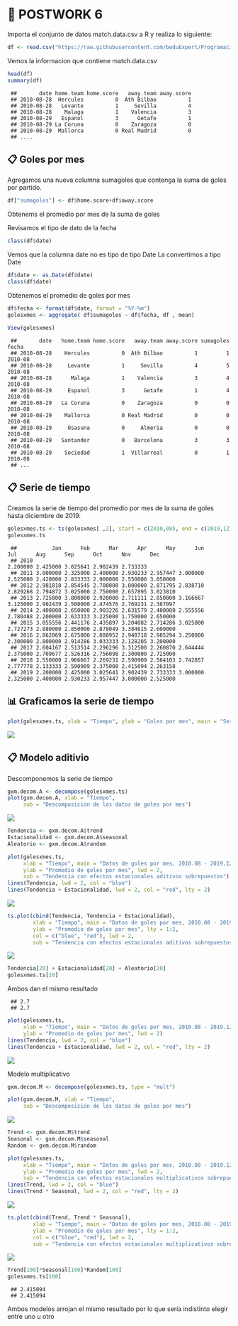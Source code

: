 # 📂 POSTWORK 6

Importa el conjunto de datos match.data.csv a R y realiza lo siguiente:

``` r
df <- read.csv("https://raw.githubusercontent.com/beduExpert/Programacion-R-Santander-2021/main/Sesion-06/Postwork/match.data.csv")
```
Vemos la informacion que contiene match.data.csv

``` r
head(df)
summary(df)
```
     ##       date home.team home.score   away.team away.score
     ## 2010-08-28  Hercules          0  Ath Bilbao          1
     ## 2010-08-28   Levante          1     Sevilla          4
     ## 2010-08-28    Malaga          1    Valencia          3
     ## 2010-08-29   Espanol          3      Getafe          1
     ## 2010-08-29 La Coruna          0    Zaragoza          0
     ## 2010-08-29  Mallorca          0 Real Madrid          0
     ## ....


## 📋 Goles por mes

Agregamos una nueva columna sumagoles que contenga la suma de goles por partido.
```r
df["sumagoles"] <- df$home.score+df$away.score
```

Obtenems el promedio por mes de la suma de goles

Revisamos el tipo de dato de la fecha
```r
class(df$date)
```
Vemos que la columna date no es tipo de tipo Date
La convertimos a tipo Date

```r
df$date <- as.Date(df$date)
class(df$date)
```

Obtenemos el promedio de goles por mes

```r
df$fecha <- format(df$date, format = "%Y-%m")
golesxmes <- aggregate( df$sumagoles ~ df$fecha, df , mean)
```

```r
View(golesxmes)
```
     ##       date   home.team home.score   away.team away.score sumagoles   fecha
     ## 2010-08-28    Hercules          0  Ath Bilbao          1         1 2010-08
     ## 2010-08-28     Levante          1     Sevilla          4         5 2010-08
     ## 2010-08-28      Malaga          1    Valencia          3         4 2010-08
     ## 2010-08-29     Espanol          3      Getafe          1         4 2010-08
     ## 2010-08-29   La Coruna          0    Zaragoza          0         0 2010-08
     ## 2010-08-29    Mallorca          0 Real Madrid          0         0 2010-08
     ## 2010-08-29     Osasuna          0     Almeria          0         0 2010-08
     ## 2010-08-29   Santander          0   Barcelona          3         3 2010-08
     ## 2010-08-29    Sociedad          1  Villarreal          0         1 2010-08
     ## ...


## 📋 Serie de tiempo

Creamos la serie de tiempo del promedio por mes de la suma de goles hasta diciembre de 2019.
```r
golesxmes.ts <- ts(golesxmes[ ,2], start = c(2010,08), end = c(2019,12), frequency = 12)
golesxmes.ts
```
     ##           Jan      Feb      Mar      Apr      May      Jun      Jul      Aug      Sep      Oct      Nov      Dec
     ## 2010                                                                2.200000 2.425000 3.025641 2.902439 2.733333
     ## 2011 3.000000 2.325000 2.400000 2.930233 2.957447 3.000000 2.525000 2.420000 2.833333 2.900000 2.550000 3.050000
     ## 2012 2.981818 2.854545 2.700000 3.000000 2.871795 2.838710 2.829268 2.794872 3.025000 2.750000 2.657895 3.023810
     ## 2013 2.725000 3.800000 2.920000 2.711111 2.850000 3.166667 3.125000 2.902439 2.500000 2.474576 2.769231 2.387097
     ## 2014 2.400000 2.650000 2.903226 2.631579 2.400000 2.555556 2.780488 2.200000 2.633333 3.225000 1.750000 2.650000
     ## 2015 3.055556 2.441176 2.435897 3.204082 2.714286 3.025000 2.727273 2.880000 2.850000 2.878049 3.384615 2.600000
     ## 2016 2.862069 2.675000 2.880952 2.948718 2.985294 3.250000 2.300000 2.800000 2.914286 3.033333 2.128205 3.200000
     ## 2017 2.604167 2.513514 2.296296 3.312500 2.260870 2.644444 2.375000 2.709677 2.526316 2.756098 2.300000 2.725000
     ## 2018 2.550000 2.966667 2.269231 2.590909 2.564103 2.742857 2.777778 2.133333 2.590909 2.375000 2.415094 2.263158
     ## 2019 2.200000 2.425000 3.025641 2.902439 2.733333 3.000000 2.325000 2.400000 2.930233 2.957447 3.000000 2.525000


## 📊 Graficamos la serie de tiempo 
```r
plot(golesxmes.ts, xlab = "Tiempo", ylab = "Goles por mes", main = "Serie de Goles por Mes")
```
<img src="https://github.com/omar17md/Equipo10/blob/main/GolesxMes.png?raw=true">

## 📋 Modelo aditivio
Descomponemos la serie de tiempo
```r
gxm.decom.A <- decompose(golesxmes.ts)
plot(gxm.decom.A, xlab = "Tiempo", 
     sub = "Descomposición de los datos de goles por mes")
```
<img src="https://raw.githubusercontent.com/omar17md/Equipo10/main/Modelo%20Aditivo.png">

```r
Tendencia <- gxm.decom.A$trend
Estacionalidad <- gxm.decom.A$seasonal
Aleatorio <- gxm.decom.A$random
```

```r
plot(golesxmes.ts, 
     xlab = "Tiempo", main = "Datos de goles por mes, 2010.08 - 2019.12", 
     ylab = "Promedio de goles por mes", lwd = 2,
     sub = "Tendencia con efectos estacionales aditivos sobrepuestos")
lines(Tendencia, lwd = 2, col = "blue")
lines(Tendencia + Estacionalidad, lwd = 2, col = "red", lty = 2)
```
<img src="https://raw.githubusercontent.com/omar17md/Equipo10/main/Tendencia%20estacionales.png">

```r
ts.plot(cbind(Tendencia, Tendencia + Estacionalidad), 
        xlab = "Tiempo", main = "Datos de goles por mes, 2010.08 - 2019.12", 
        ylab = "Promedio de goles por mes", lty = 1:2, 
        col = c("blue", "red"), lwd = 2,
        sub = "Tendencia con efectos estacionales aditivos sobrepuestos")
```
<img src="https://raw.githubusercontent.com/omar17md/Equipo10/main/Tendencia%20estacionales%20sobrepuestos.png">

```r
Tendencia[20] + Estacionalidad[20] + Aleatorio[20]
golesxmes.ts[20]
```
Ambos dan el mismo resultado
     
     ## 2.7
     ## 2.7

```r
plot(golesxmes.ts, 
     xlab = "Tiempo", main = "Datos de goles por mes, 2010.08 - 2019.12", 
     ylab = "Promedio de goles por mes", lwd = 2)
lines(Tendencia, lwd = 2, col = "blue")
lines(Tendencia + Estacionalidad, lwd = 2, col = "red", lty = 2)
```
<img src="https://github.com/omar17md/Equipo10/blob/main/Goles%20x%20mes%20sobrepuestos.png">

Modelo multiplicativo

```r
gxm.decom.M <- decompose(golesxmes.ts, type = "mult")
```

```r
plot(gxm.decom.M, xlab = "Tiempo", 
     sub = "Descomposición de los datos de goles por mes")
```
<img src="https://raw.githubusercontent.com/omar17md/Equipo10/main/modelo-multiplicativo.png">

```r
Trend <- gxm.decom.M$trend
Seasonal <- gxm.decom.M$seasonal
Random <- gxm.decom.M$random
```

```r
plot(golesxmes.ts, 
     xlab = "Tiempo", main = "Datos de goles por mes, 2010.08 - 2019.12", 
     ylab = "Promedio de goles por mes", lwd = 2,
     sub = "Tendencia con efectos estacionales multiplicativos sobrepuestos")
lines(Trend, lwd = 2, col = "blue")
lines(Trend * Seasonal, lwd = 2, col = "red", lty = 2)
```

<img src="https://raw.githubusercontent.com/omar17md/Equipo10/main/tendencia-estacionales.png">

```r
ts.plot(cbind(Trend, Trend * Seasonal), 
        xlab = "Tiempo", main = "Datos de goles por mes, 2010.08 - 2019.12", 
        ylab = "Promedio de goles por mes", lty = 1:2, 
        col = c("blue", "red"), lwd = 2,
        sub = "Tendencia con efectos estacionales multiplicativos sobrepuestos")
```
<img src="https://raw.githubusercontent.com/omar17md/Equipo10/main/tendencia-estacionales-2.png">

```r
Trend[100]*Seasonal[100]*Random[100]
golesxmes.ts[100]
```
     ## 2.415094
     ## 2.415094

Ambos modelos arrojan el mismo resultado por lo que sería indistinto elegir entre uno u otro
